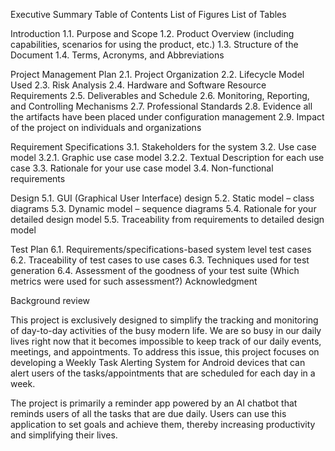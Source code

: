 Executive Summary
Table of Contents
List of Figures
List of Tables

Introduction
1.1. Purpose and Scope
1.2. Product Overview (including capabilities, scenarios for using the product, etc.) 1.3. Structure of the Document
1.4. Terms, Acronyms, and Abbreviations

Project Management Plan
2.1. Project Organization
2.2. Lifecycle Model Used
2.3. Risk Analysis
2.4. Hardware and Software Resource Requirements
2.5. Deliverables and Schedule
2.6. Monitoring, Reporting, and Controlling Mechanisms
2.7. Professional Standards
2.8. Evidence all the artifacts have been placed under configuration management 2.9. Impact of the project on individuals and organizations

Requirement Specifications
3.1. Stakeholders for the system
3.2. Use case model
3.2.1. Graphic use case model
3.2.2. Textual Description for each use case
3.3. Rationale for your use case model
3.4. Non-functional requirements

Design
5.1. GUI (Graphical User Interface) design
5.2. Static model – class diagrams
5.3. Dynamic model – sequence diagrams
5.4. Rationale for your detailed design model
5.5. Traceability from requirements to detailed design model

Test Plan
6.1. Requirements/specifications-based system level test cases
6.2. Traceability of test cases to use cases
6.3. Techniques used for test generation
6.4. Assessment of the goodness of your test suite
(Which metrics were used for such assessment?)
Acknowledgment

Background review

This project is exclusively designed to simplify the tracking and monitoring of day-to-day activities of the busy modern life. We are so busy in our daily lives right now that it becomes impossible to keep track of our daily events, meetings, and appointments. To address this issue, this project focuses on developing a Weekly Task Alerting System for Android devices that can alert users of the tasks/appointments that are scheduled for each day in a week.

The project is primarily a reminder app powered by an AI chatbot that reminds users of all the tasks that are due daily. Users can use this application to set goals and achieve them, thereby increasing productivity and simplifying their lives.
